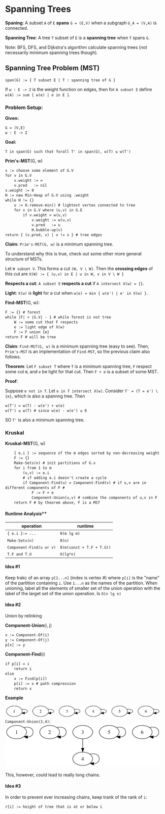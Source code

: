 # Spanning Trees

**Spaning**: A subset `A` of `E` **spans** `G = (E,V)` when a subgraph `G_A = (V,A)` is connected.

**Spanning Tree**: A tree `T` subset of `E` is a **spanning tree** when `T` spans `G`.

Note: BFS, DFS, and Dijkstra's algorithm calculate spanning trees (not necessarily minimum spanning trees though).

## Spanning Tree Problem (MST)

    span(G) := { T subset E | T : spanning tree of G }

If `w : E -> Z` is the weight function on edges, then for `A subset E` define `w(A) := sum { w(e) | e in E }`.

### Problem Setup:

**Given:**
    
    G = (V,E)
    w : E -> Z

**Goal:**
    
    T in span(G) such that forall T' in span(G), w(T) ≤ w(T')

**Prim's-MST**(G, w)

    s := choose some element of G.V
    for v in G.V
        v.weight := ∞
        v.pred   := nil
    s.weight := 0
    H := new Min-Heap of G.V using .weight
    while H != {}
        u := H.remove-min() # lightest vertex connected to tree
        for v in G.V where (u,v) in G.E
            if v.weight > w(u,v)
                v.weight := w(u,v)
                v.pred   := u
                H.bubble-up(v)
    return { (v.pred, v) | v != s } # tree edges

**Claim:** `Prim's-MST(G, w)` is a minimum spanning tree.

To understand why this is true, check out some other more general structure of MSTs.

Let `W subset V`. This forms a cut `(W, V \ W)`. Then the **crossing edges** of this cut are `X(W) := { (u,v) in E | u in W, v in V \ W }`

**Respects a cut**: `A subset E` **respects a cut** if `A intersect X(w) = {}`.

**Light**: `X(w)` is **light** for a cut when `w(e) = min { w(e') | e' in X(w) }`.

**Find-MST**(G, w):

    F := {} # forest
    while |F| < |G.V| - 1 # while forest is not tree
        W := some cut that F respects
        e := light edge of X(w)
        F := F union {e}
    return F # will be tree

**Claim**: `Find-MST(G, w)` is a minimum spanning tree (easy to see). Then, `Prim's-MST` is an implementation of `Find-MST`, so the previous claim also follows.

**Theorem**: Let `F subset T` where `T` is a minimum spanning tree, `F` respect some cut `W`, and `e` be light for that cut. Then `F + e` is a subset of some MST.

**Proof**:

Suppose `e not in T`. Let `e in T intersect X(w)`. Consider `T' = (T = e') \ {e}`, which is also a spannng tree. Then

    w(T') = w(T) - w(e') + w(e)
    w(T') ≤ w(T) # since w(e) - w(e') ≤ 0

SO `T'` is also a minimum spanning tree.

### Kruskal

**Kruskal-MST**(G, w)

        { e.i } := sequence of the m edges sorted by non-decreasing weight
        F := {}
        Make-Sets(n) # init partitions of G.v
        for i from 1 to m
            (u,v) := e.i
            # if adding e.i doesn't create a cycle
            if Component-Find(u) = Component-Find(v) # if u,v are in different components of F # 
                F := F + e
                Component-Union(u,v) # combine the components of u,v in F
        return F # by theorem above, F is a MST


#### Runtime Analysis**

| operation | runtime                                   |
|-----------|-------------------------------------------|
| `{ e.i }:= ...`           | `Θ(m lg m)`               |
| `Make-Sets(n)`            | `Θ(n)`                    |
| `Component-Find(u or v)`  | `Θ(m(const + T.F + T.U))` |
| `T.F and T.U`             | `O(lg*n)`                 |

#### Idea #1

Keep trakc of an array `p[1...n]` (index is vertex #) where `p[i]` is the "name" of the partition containing `i`. Use `1...n` as the names of the partition. When unioning, label all the elements of smaller set of the union operation with the label of the larget set of the union operation. Is `O(n lg n)`

#### Idea #2

Union by relinking

**Component-Union**(i, j)

    x := Component-Of(i)
    y := Component-Of(j)
    p[x] := y

**Component-Find**(i)

    if p[i] = i
        return i
    else
        x := Find(p[i])
        p[i] := x # path compression
        return x

**Example**

![](assets/graphs/kruskal_idea2_0.png)
`Component-Union(3,4)`:
![](assets/graphs/kruskal_idea2_1.png)

This, however, could lead to really long chains.

#### Idea #3

In order to prevent ever increasing chains, keep trank of the rank of `i`:

    r[i] := height of tree that is at or below i

